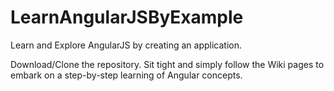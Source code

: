 # LearnAngularJSByExample
 
Learn and Explore AngularJS by creating an application. 

Download/Clone the repository. Sit tight and simply follow the Wiki pages to embark on a step-by-step learning of Angular concepts. 
